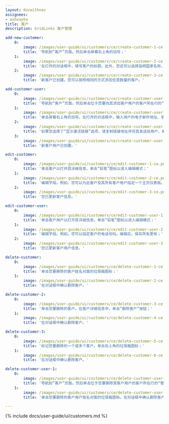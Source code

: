 ```yaml
---
layout: docwithnav
assignees:
- ashvayka
title: 客户
description: GridLinks 客户管理

add-new-customer:
    0:
        image: /images/user-guide/ui/customers/ce/create-customer-1-ce.png
        title: '导航到“客户”页面。然后单击屏幕右上角的加号；'
    1:
        image: /images/user-guide/ui/customers/ce/create-customer-2-ce.png
        title: '在打开的对话框中，填写客户的标题。此外，您还可以选择指明国家名称、城市、地址和电话号码。然后单击“添加”；'
    2:
        image: /images/user-guide/ui/customers/ce/create-customer-3-ce.png
        title: '新客户已创建。您可以按照相同的方式添加任意数量的客户。'

add-customer-user:
    0:
        image: /images/user-guide/ui/customers/ce/create-customer-user-1-ce.png
        title: '导航到“客户”页面。然后单击位于您要向其添加客户用户的客户所在行的“管理客户用户”图标；'
    1:
        image: /images/user-guide/ui/customers/ce/create-customer-user-2-ce.png
        title: '单击屏幕右上角的加号。在打开的对话框中，输入用户的电子邮件地址、名字和姓氏。然后选择激活方法：显示激活链接或通过电子邮件发送激活链接。然后单击“添加”；'
    2:
        image: /images/user-guide/ui/customers/ce/create-customer-user-3-ce.png
        title: '如果您选择了“显示激活链接”选项，请复制链接地址并将其发送给用户。单击“确定”；'
    3:
        image: /images/user-guide/ui/customers/ce/create-customer-user-4-ce.png
        title: '新客户用户已创建。'

edit-customer:
    0:
        image: /images/user-guide/ui/customers/ce/edit-customer-1-ce.png
        title: '单击客户以打开其详细信息。单击“铅笔”图标以进入编辑模式；'
    1:
        image: /images/user-guide/ui/customers/ce/edit-customer-2-ce.png
        title: '编辑字段。例如，您可以为此客户及其所有客户用户指定一个主页仪表板。之后，保存所有更改；'
    2:
        image: /images/user-guide/ui/customers/ce/edit-customer-3-ce.png
        title: '您已更新客户信息。'

edit-customer-user:
    0:
        image: /images/user-guide/ui/customers/ce/edit-customer-user-1-ce.png
        title: '单击客户用户以打开其详细信息。单击“铅笔”图标以进入编辑模式；'
    1:
        image: /images/user-guide/ui/customers/ce/edit-customer-user-2-ce.png
        title: '编辑字段。例如，您可以指定客户的电话号码。编辑后，保存所有更改；'
    2:
        image: /images/user-guide/ui/customers/ce/edit-customer-user-3-ce.png
        title: '您已更新客户用户信息。'

delete-customer:
    0:
        image: /images/user-guide/ui/customers/ce/delete-customer-1-ce.png
        title: '单击您要删除的客户姓名对面的垃圾箱图标；'
    1:
        image: /images/user-guide/ui/customers/ce/delete-customer-2-ce.png
        title: '在对话框中确认删除客户。'

delete-customer-2:
    0:
        image: /images/user-guide/ui/customers/ce/delete-customer-3-ce.png
        title: '单击您要删除的客户。在客户详细信息中，单击“删除客户”按钮；'
    1:
        image: /images/user-guide/ui/customers/ce/delete-customer-4-ce.png
        title: '在对话框中确认删除客户。'

delete-customer-3:
    0:
        image: /images/user-guide/ui/customers/ce/delete-customer-5-ce.png
        title: '标记您要删除的一个或多个客户。单击右上角的垃圾箱图标；'
    1:
        image: /images/user-guide/ui/customers/ce/delete-customer-6-ce.png
        title: '在对话框中确认删除客户。'

delete-customer-user-1:
    0:
        image: /images/user-guide/ui/customers/ce/delete-customer-user-1-ce.png
        title: '导航到“客户”页面。然后单击位于您要删除其客户用户的客户所在行的“管理客户用户”图标；'
    1:
        image: /images/user-guide/ui/customers/ce/delete-customer-user-2-ce.png
        title: '单击您要删除的客户用户姓名对面的垃圾箱图标。在对话框中确认删除客户用户。'

---
```


{% include docs/user-guide/ui/customers.md %}